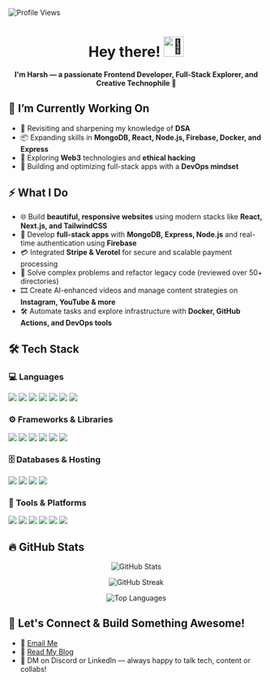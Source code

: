 ![Profile Views](https://komarev.com/ghpvc/?username=thisisharsh7&label=Profile%20views&color=0e75b6&style=flat)


<h1 align="center">Hey there! <img src="https://c.tenor.com/SNL9_xhZl9oAAAAi/waving-hand-joypixels.gif" width="40" height="40" alt="👋" /></h1>

<p align="center">
  <b>I'm Harsh — a passionate Frontend Developer, Full-Stack Explorer, and Creative Technophile 🚀</b>
</p>

## 🔭 I’m Currently Working On

- 🚀 Revisiting and sharpening my knowledge of **DSA**
- 📦 Expanding skills in **MongoDB, React, Node.js, Firebase, Docker, and Express**
- 🔐 Exploring **Web3** technologies and **ethical hacking**
- 🧠 Building and optimizing full-stack apps with a **DevOps mindset**

## ⚡ What I Do

- 🌐 Build **beautiful, responsive websites** using modern stacks like **React, Next.js, and TailwindCSS**
- 🔄 Develop **full-stack apps** with **MongoDB, Express, Node.js** and real-time authentication using **Firebase**
- 💳 Integrated **Stripe & Verotel** for secure and scalable payment processing
- 🧠 Solve complex problems and refactor legacy code (reviewed over 50+ directories)
- 🎞️ Create AI-enhanced videos and manage content strategies on **Instagram, YouTube & more**
- 🛠️ Automate tasks and explore infrastructure with **Docker, GitHub Actions, and DevOps tools**

## 🛠️ Tech Stack

### 💻 Languages
<p>
  <img src="https://custom-icon-badges.demolab.com/badge/C-03599C.svg?style=for-the-badge&logo=c-in-hexagon&logoColor=white"/>
  <img src="https://custom-icon-badges.demolab.com/badge/C++-9C033A.svg?style=for-the-badge&logo=cpp2&logoColor=white"/>
  <img src="https://img.shields.io/badge/JavaScript-F7DF1E.svg?style=for-the-badge&logo=javascript&logoColor=black"/>
  <img src="https://img.shields.io/badge/Python-3776AB.svg?style=for-the-badge&logo=python&logoColor=white"/>
  <img src="https://img.shields.io/badge/TypeScript-007ACC.svg?style=for-the-badge&logo=typescript&logoColor=white"/>
  <img src="https://img.shields.io/badge/HTML5-E34F26.svg?style=for-the-badge&logo=html5&logoColor=white"/>
  <img src="https://img.shields.io/badge/CSS3-1572B6.svg?style=for-the-badge&logo=css3&logoColor=white"/>
</p>

### ⚙️ Frameworks & Libraries
<p>
  <img src="https://img.shields.io/badge/React-20232a.svg?style=for-the-badge&logo=react&logoColor=61DAFB"/>
  <img src="https://img.shields.io/badge/Next.js-000000?style=for-the-badge&logo=nextdotjs&logoColor=white"/>
  <img src="https://img.shields.io/badge/Node.js-339933.svg?style=for-the-badge&logo=nodedotjs&logoColor=white"/>
  <img src="https://img.shields.io/badge/Express.js-404D59.svg?style=for-the-badge"/>
  <img src="https://img.shields.io/badge/TailwindCSS-38B2AC.svg?style=for-the-badge&logo=tailwind-css&logoColor=white"/>
  <img src="https://img.shields.io/badge/Bootstrap-7952B3.svg?style=for-the-badge&logo=bootstrap&logoColor=white"/>
</p>

### 🗄️ Databases & Hosting
<p>
  <img src="https://img.shields.io/badge/MongoDB-4EA94B.svg?style=for-the-badge&logo=mongodb&logoColor=white"/>
  <img src="https://img.shields.io/badge/Firebase-FFCA28.svg?style=for-the-badge&logo=firebase&logoColor=black"/>
  <img src="https://img.shields.io/badge/Netlify-00C7B7.svg?style=for-the-badge&logo=netlify&logoColor=white"/>
  <img src="https://img.shields.io/badge/Vercel-000000.svg?style=for-the-badge&logo=vercel&logoColor=white"/>
</p>

### 🧰 Tools & Platforms
<p>
  <img src="https://img.shields.io/badge/Git-F05033.svg?style=for-the-badge&logo=git&logoColor=white"/>
  <img src="https://img.shields.io/badge/GitHub-181717.svg?style=for-the-badge&logo=github&logoColor=white"/>
  <img src="https://img.shields.io/badge/Postman-FF6C37.svg?style=for-the-badge&logo=postman&logoColor=white"/>
  <img src="https://img.shields.io/badge/VS Code-007ACC.svg?style=for-the-badge&logo=visual-studio-code&logoColor=white"/>
  <img src="https://img.shields.io/badge/Figma-F24E1E.svg?style=for-the-badge&logo=figma&logoColor=white"/>
  <img src="https://img.shields.io/badge/ElevenLabs-AI-black?style=for-the-badge&logo=ai&logoColor=white"/>
</p>

## 🔥 GitHub Stats

<p align="center">
  <img src="https://github-readme-stats.vercel.app/api?username=thisisharsh7&show_icons=true&theme=tokyonight" alt="GitHub Stats" />
</p>

<p align="center">
  <img src="https://github-readme-streak-stats.herokuapp.com/?user=thisisharsh7&theme=gruvbox_duo&hide_border=false" alt="GitHub Streak" />
</p>

<p align="center">
  <img src="https://github-readme-stats.vercel.app/api/top-langs/?username=thisisharsh7&layout=compact&theme=tokyonight" alt="Top Languages" />
</p>

## 🚀 Let's Connect & Build Something Awesome!
- 💌 [Email Me](mailto:9u.harsh@gmail.com)
- 📝 [Read My Blog](https://dev.to/thisisharsh7/before-you-start-coding--357b)
- 💬 DM on Discord or LinkedIn — always happy to talk tech, content or collabs!